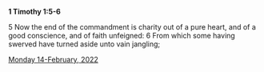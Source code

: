 **1 Timothy 1:5-6**

5 Now the end of the commandment is charity out of a pure heart, and of a good conscience, and of faith unfeigned: 6 From which some having swerved have turned aside unto vain jangling;

[Monday 14-February, 2022](https://t.me/s/daily_scripture)

